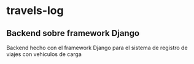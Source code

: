 # travels-log
## Backend sobre framework Django
Backend hecho con el framework Django para el sistema de registro de viajes con vehículos de carga
